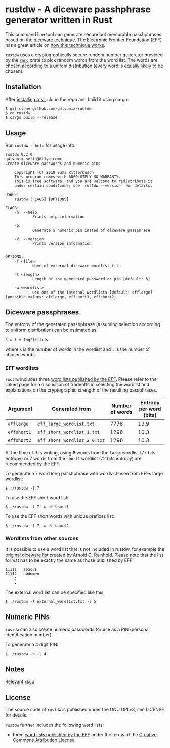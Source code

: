 # rustdw - A diceware passhphrase generator written in Rust

This command line tool can generate secure but memorable 
passhphrases based on the [diceware technique](http://world.std.com/~reinhold/diceware.html).
The Electronic Frontier Foundation (EFF) has a great article on [how this technique works](https://www.eff.org/dice).

`rustdw` uses a cryptographically secure random number generator provided by the 
[`rand`](https://docs.rs/rand) crate to pick random words from the word list. 
The words are chosen according to a unifom distribution (every word is equally likely to be chosen).

## Installation

After [installing rust](https://www.rust-lang.org/tools/install), clone the repo and build it using cargo:

```
$ git clone github.com/g4lvanix/rustdw
$ cd rustdw
$ cargo build --release
```

## Usage 

Run `rustdw --help` for usage info.

```
rustdw 0.2.0
g4lvanix <elia@dl1ye.com>
Create diceware passwords and numeric pins

    Copyright (C) 2019 Yuma Ritterbusch 
    This program comes with ABSOLUTELY NO WARRANTY.
    This is free software, and you are welcome to redistribute it
    under certain conditions; see `rustdw --version` for details.

USAGE:
    rustdw [FLAGS] [OPTIONS]

FLAGS:
    -h, --help       
            Prints help information

    -p               
            Generate a numeric pin insted of diceware passphrase

    -V, --version    
            Prints version information


OPTIONS:
    -f <file>            
            Name of external diceware wordlist file

    -l <length>          
            Length of the generated password or pin [default: 6]

    -w <wordlist>        
            Use one of the internal wordlists [default: efflarge] [possible values: efflarge, effshort1, effshort2]
```

## Diceware passphrases 

The entropy of the generated passhphrase (assuming selection according to uniform distribution) can be estimated as: 

`S = l x log2(k)` bits

where `k` is the number of words in the wordlist and `l` is the number of chosen words.

### EFF wordlists 

`rustdw` includes three [word lists published by the EFF](https://www.eff.org/deeplinks/2016/07/new-wordlists-random-passphrases). Please refer to the linked page for a discussion of tradeoffs in selecting the 
wordlist and explanations on the cryptographic strength of the resulting passphrases.

| Argument    | Generated from               | Number of words | Entropy per word (bits) |
| ----------- | ---------------------------- | --------------- | ----------------------- |
| `efflarge`  | `eff_large_wordlist.txt`     | 7776            | 12.9                    |
| `effshort1` | `eff_short_wordlist_1.txt`   | 1296            | 10.3                    |
| `effshort2` | `eff_short_wordlist_2_0.txt` | 1296            | 10.3                    |

At the time of this writing, using 6 words from the `large` wordlist (77 bits entropy) 
or 7 words from the `short1` wordlist (72 bits entropy) are recommended by the EFF. 

To generate a 7 word long passhphrase with words chosen from EFFs large wordlist:

```
$ ./rustdw -l 7
```

To use the EFF short word list:

```
$ ./rustdw -l 7 -w effshort1
```

To use the EFF short words with unique prefixes list:

```
$ ./rustdw -l 7 -w effshort2
```

### Wordlists from other sources

It is possible to use a word list that is not included in rustdw, for example the
[original diceware list](http://world.std.com/~reinhold/diceware.html) created by Arnold G. Reinhold.
Please note that the list format has to be exactly the same as those published by EFF:

```
11111	abacus
11112	abdomen
    :
    :
```

The external word list can be specified like this

```
$ ./rustdw -f external_wordlist.txt -l 5
```

## Numeric PINs

`rustdw` can also create numeric passwords for use as a PIN (personal identification number). 

To generate a 4 digit PIN:

```
$ ./rustdw -p -l 4
```

## Notes 

[Relevant xkcd](https://www.xkcd.com/936/)

## License

The source code of `rustdw` is published under the GNU GPLv3, see LICENSE for details.

`rustdw` further includes the following word lists:
- three [word lists published by the EFF](https://www.eff.org/deeplinks/2016/07/new-wordlists-random-passphrases) under the terms of the [Creative Commons Attribution License](https://creativecommons.org/licenses/by/3.0/us/)
